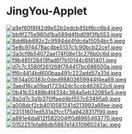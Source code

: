 # JingYou-Applet
[![a9ef60f8f42d9e52b2edcb45bf6cc6b4.jpeg](https://i.jpg.dog/a9ef60f8f42d9e52b2edcb45bf6cc6b4.jpeg)](https://jpg.dog/i/KXUZx)
[![bb9f275e980d1ba589d4fbd09f3fb553.jpeg](https://i.jpg.dog/bb9f275e980d1ba589d4fbd09f3fb553.jpeg)](https://jpg.dog/i/KXEnS)
[![8dd6bb692c2c9594dd4fdcda15054bc5.jpeg](https://i.jpg.dog/8dd6bb692c2c9594dd4fdcda15054bc5.jpeg)](https://jpg.dog/i/KXuc1)
[![5e8c974478ac4be5137c1c90bcb22ce1.jpeg](https://i.jpg.dog/5e8c974478ac4be5137c1c90bcb22ce1.jpeg)](https://jpg.dog/i/KXV7z)
[![3a3cf9b54072ae174f08e13c276b0c6d.jpeg](https://i.jpg.dog/3a3cf9b54072ae174f08e13c276b0c6d.jpeg)](https://jpg.dog/i/KXm4f)
[![f9b485f28419fad6f7b10144c6f41401.jpeg](https://i.jpg.dog/f9b485f28419fad6f7b10144c6f41401.jpeg)](https://jpg.dog/i/KXXMd)
[![d7c7c3580f261268f784417bc686500a.jpeg](https://i.jpg.dog/d7c7c3580f261268f784417bc686500a.jpeg)](https://jpg.dog/i/KXaHY)
[![ff6c4414bd600baa491c222add57a31d.jpeg](https://i.jpg.dog/ff6c4414bd600baa491c222add57a31d.jpeg)](https://jpg.dog/i/KXeg8)
[![1934a00383c0ded98802659944f4ea69.jpeg](https://i.jpg.dog/1934a00383c0ded98802659944f4ea69.jpeg)](https://jpg.dog/i/KXnLH)
[![3aed16ca09ad1723d2dc5ccb462822c6.jpeg](https://i.jpg.dog/3aed16ca09ad1723d2dc5ccb462822c6.jpeg)](https://jpg.dog/i/KXskA)
[![0b41b32488b4f4334c364a5eb32065e5.jpeg](https://i.jpg.dog/0b41b32488b4f4334c364a5eb32065e5.jpeg)](https://jpg.dog/i/KXQR5)
[![8a2d7c3a1b370ffaed4b1557c63495a9.jpeg](https://i.jpg.dog/8a2d7c3a1b370ffaed4b1557c63495a9.jpeg)](https://jpg.dog/i/KXl4V)
[![a008dcf2cb4010581241d213992a88ee.jpeg](https://i.jpg.dog/a008dcf2cb4010581241d213992a88ee.jpeg)](https://jpg.dog/i/KXvjJ)
[![23131601ed531a2fcc175a9428317f90.jpeg](https://i.jpg.dog/23131601ed531a2fcc175a9428317f90.jpeg)](https://jpg.dog/i/Ka7sp)
[![a891e4da812f582004ff0d8965463770.jpeg](https://i.jpg.dog/a891e4da812f582004ff0d8965463770.jpeg)](https://jpg.dog/i/KapZG)
[![0152251bfa86db5867e14310960241ac.jpeg](https://i.jpg.dog/0152251bfa86db5867e14310960241ac.jpeg)](https://jpg.dog/i/KaBYF)
